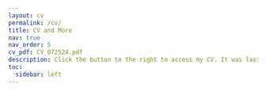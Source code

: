 ```yaml
---
layout: cv
permalink: /cv/
title: CV and More
nav: true
nav_order: 5
cv_pdf: CV_072524.pdf
description: Click the button to the right to access my CV. It was last updated on 07/25/24.
toc:
  sidebar: left
---
```

